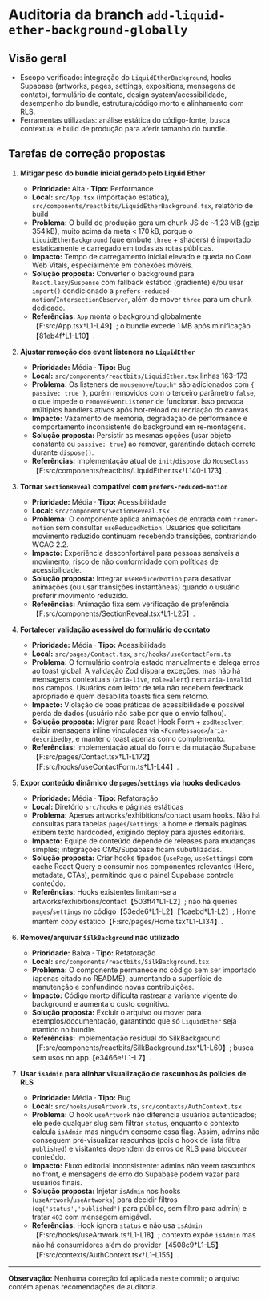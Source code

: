 # Auditoria da branch `add-liquid-ether-background-globally`

## Visão geral
- Escopo verificado: integração do `LiquidEtherBackground`, hooks Supabase (artworks, pages, settings, expositions, mensagens de contato), formulário de contato, design system/acessibilidade, desempenho do bundle, estrutura/código morto e alinhamento com RLS.
- Ferramentas utilizadas: análise estática do código-fonte, busca contextual e build de produção para aferir tamanho do bundle.

## Tarefas de correção propostas

1. **Mitigar peso do bundle inicial gerado pelo Liquid Ether**  
   - **Prioridade:** Alta · **Tipo:** Performance  
   - **Local:** `src/App.tsx` (importação estática), `src/components/reactbits/LiquidEtherBackground.tsx`, relatório de build  
   - **Problema:** O build de produção gera um chunk JS de ~1,23 MB (gzip 354 kB), muito acima da meta < 170 kB, porque o `LiquidEtherBackground` (que embute `three` + shaders) é importado estaticamente e carregado em todas as rotas públicas.  
   - **Impacto:** Tempo de carregamento inicial elevado e queda no Core Web Vitals, especialmente em conexões móveis.  
   - **Solução proposta:** Converter o background para `React.lazy`/`Suspense` com fallback estático (gradiente) e/ou usar `import()` condicionado a `prefers-reduced-motion`/`IntersectionObserver`, além de mover `three` para um chunk dedicado.  
   - **Referências:** `App` monta o background globalmente【F:src/App.tsx†L1-L49】; o bundle excede 1 MB após minificação【81eb4f†L1-L10】.

2. **Ajustar remoção dos event listeners no `LiquidEther`**  
   - **Prioridade:** Média · **Tipo:** Bug  
   - **Local:** `src/components/reactbits/LiquidEther.tsx` linhas 163–173  
   - **Problema:** Os listeners de `mousemove`/`touch*` são adicionados com `{ passive: true }`, porém removidos com o terceiro parâmetro `false`, o que impede o `removeEventListener` de funcionar. Isso provoca múltiplos handlers ativos após hot-reload ou recriação do canvas.  
   - **Impacto:** Vazamento de memória, degradação de performance e comportamento inconsistente do background em re-montagens.  
   - **Solução proposta:** Persistir as mesmas opções (usar objeto constante ou `passive: true`) ao remover, garantindo detach correto durante `dispose()`.  
   - **Referências:** Implementação atual de `init`/`dispose` do `MouseClass`【F:src/components/reactbits/LiquidEther.tsx†L140-L173】.

3. **Tornar `SectionReveal` compatível com `prefers-reduced-motion`**  
   - **Prioridade:** Média · **Tipo:** Acessibilidade  
   - **Local:** `src/components/SectionReveal.tsx`  
   - **Problema:** O componente aplica animações de entrada com `framer-motion` sem consultar `useReducedMotion`. Usuários que solicitam movimento reduzido continuam recebendo transições, contrariando WCAG 2.2.  
   - **Impacto:** Experiência desconfortável para pessoas sensíveis a movimento; risco de não conformidade com políticas de acessibilidade.  
   - **Solução proposta:** Integrar `useReducedMotion` para desativar animações (ou usar transições instantâneas) quando o usuário preferir movimento reduzido.  
   - **Referências:** Animação fixa sem verificação de preferência【F:src/components/SectionReveal.tsx†L1-L25】.

4. **Fortalecer validação acessível do formulário de contato**  
   - **Prioridade:** Média · **Tipo:** Acessibilidade  
   - **Local:** `src/pages/Contact.tsx`, `src/hooks/useContactForm.ts`  
   - **Problema:** O formulário controla estado manualmente e delega erros ao toast global. A validação Zod dispara exceções, mas não há mensagens contextuais (`aria-live`, `role=alert`) nem `aria-invalid` nos campos. Usuários com leitor de tela não recebem feedback apropriado e quem desabilita toasts fica sem retorno.  
   - **Impacto:** Violação de boas práticas de acessibilidade e possível perda de dados (usuário não sabe por que o envio falhou).  
   - **Solução proposta:** Migrar para React Hook Form + `zodResolver`, exibir mensagens inline vinculadas via `<FormMessage>`/`aria-describedby`, e manter o toast apenas como complemento.  
   - **Referências:** Implementação atual do form e da mutação Supabase【F:src/pages/Contact.tsx†L1-L172】【F:src/hooks/useContactForm.ts†L1-L44】.

5. **Expor conteúdo dinâmico de `pages`/`settings` via hooks dedicados**  
   - **Prioridade:** Média · **Tipo:** Refatoração  
   - **Local:** Diretório `src/hooks` e páginas estáticas  
   - **Problema:** Apenas artworks/exhibitions/contact usam hooks. Não há consultas para tabelas `pages`/`settings`; a home e demais páginas exibem texto hardcoded, exigindo deploy para ajustes editoriais.  
   - **Impacto:** Equipe de conteúdo depende de releases para mudanças simples; integrações CMS/Supabase ficam subutilizadas.  
   - **Solução proposta:** Criar hooks tipados (`usePage`, `useSettings`) com cache React Query e consumir nos componentes relevantes (Hero, metadata, CTAs), permitindo que o painel Supabase controle conteúdo.  
   - **Referências:** Hooks existentes limitam-se a artworks/exhibitions/contact【503ff4†L1-L2】; não há queries `pages`/`settings` no código【53ede6†L1-L2】【1caebd†L1-L2】; Home mantém copy estático【F:src/pages/Home.tsx†L1-L134】.

6. **Remover/arquivar `SilkBackground` não utilizado**  
   - **Prioridade:** Baixa · **Tipo:** Refatoração  
   - **Local:** `src/components/reactbits/SilkBackground.tsx`  
   - **Problema:** O componente permanece no código sem ser importado (apenas citado no README), aumentando a superfície de manutenção e confundindo novas contribuições.  
   - **Impacto:** Código morto dificulta rastrear a variante vigente do background e aumenta o custo cognitivo.  
   - **Solução proposta:** Excluir o arquivo ou mover para exemplos/documentação, garantindo que só `LiquidEther` seja mantido no bundle.  
   - **Referências:** Implementação residual do SilkBackground【F:src/components/reactbits/SilkBackground.tsx†L1-L60】; busca sem usos no app【e3466e†L1-L7】.

7. **Usar `isAdmin` para alinhar visualização de rascunhos às policies de RLS**  
   - **Prioridade:** Média · **Tipo:** Bug  
   - **Local:** `src/hooks/useArtwork.ts`, `src/contexts/AuthContext.tsx`  
   - **Problema:** O hook `useArtwork` não diferencia usuários autenticados; ele pede qualquer slug sem filtrar `status`, enquanto o contexto calcula `isAdmin` mas ninguém consome essa flag. Assim, admins não conseguem pré-visualizar rascunhos (pois o hook de lista filtra `published`) e visitantes dependem de erros de RLS para bloquear conteúdo.  
   - **Impacto:** Fluxo editorial inconsistente: admins não veem rascunhos no front, e mensagens de erro do Supabase podem vazar para usuários finais.  
   - **Solução proposta:** Injetar `isAdmin` nos hooks (`useArtwork`/`useArtworks`) para decidir filtros (`eq('status','published')` para público, sem filtro para admin) e tratar `403` com mensagem amigável.  
   - **Referências:** Hook ignora `status` e não usa `isAdmin`【F:src/hooks/useArtwork.ts†L1-L18】; contexto expõe `isAdmin` mas não há consumidores além do provider【4508c9†L1-L5】【F:src/contexts/AuthContext.tsx†L1-L155】.

---

**Observação:** Nenhuma correção foi aplicada neste commit; o arquivo contém apenas recomendações de auditoria.
